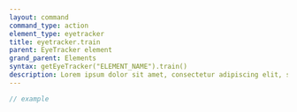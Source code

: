 ```yaml
---
layout: command
command_type: action
element_type: eyetracker
title: eyetracker.train
parent: EyeTracker element
grand_parent: Elements
syntax: getEyeTracker("ELEMENT_NAME").train()
description: Lorem ipsum dolor sit amet, consectetur adipiscing elit, sed do eiusmod tempor incididunt ut labore et dolore magna aliqua. Ut enim ad minim veniam, quis nostrud exercitation ullamco laboris nisi ut aliquip ex ea commodo consequat.
---
```


```javascript
// example
```